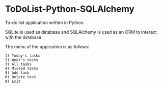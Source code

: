 # ToDoList-Python-SQLAlchemy
To-do list application written in Python. 

SQLite is used as database and SQLAlchemy is used as an ORM to interact with the database.

The menu of the application is as follows:

```
1) Today's tasks
2) Week's tasks
3) All tasks
4) Missed tasks
5) Add task
6) Delete task
0) Exit
```
